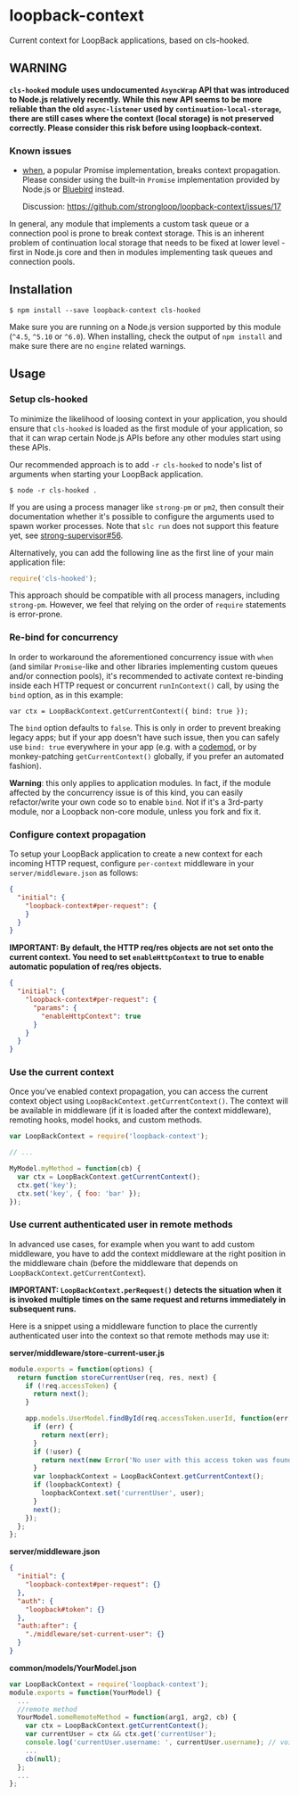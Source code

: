# loopback-context

Current context for LoopBack applications, based on cls-hooked.

## WARNING

**`cls-hooked` module uses undocumented `AsyncWrap` API that was introduced to Node.js relatively recently. While this new API seems to be more reliable than the old `async-listener` used by `continuation-local-storage`, there are still cases where the context (local storage) is not preserved correctly. Please consider this risk before using loopback-context.**

### Known issues

 - [when](https://www.npmjs.com/package/when), a popular Promise
   implementation, breaks context propagation. Please consider using the
   built-in `Promise` implementation provided by Node.js or
   [Bluebird](https://www.npmjs.com/package/bluebird) instead.

   Discussion: https://github.com/strongloop/loopback-context/issues/17

In general, any module that implements a custom task queue or a connection pool
is prone to break context storage. This is an inherent problem of continuation
local storage that needs to be fixed at lower level - first in Node.js core
and then in modules implementing task queues and connection pools.

## Installation

```
$ npm install --save loopback-context cls-hooked
```

Make sure you are running on a Node.js version supported by this module
(`^4.5`, `^5.10` or `^6.0`). When installing, check the output of `npm install`
and make sure there are no `engine` related warnings.

## Usage

### Setup cls-hooked

To minimize the likelihood of loosing context in your application, you should
ensure that `cls-hooked` is loaded as the first module of your application, so
that it can wrap certain Node.js APIs before any other modules start using these
APIs.

Our recommended approach is to add `-r cls-hooked` to node's list of
arguments when starting your LoopBack application.

```
$ node -r cls-hooked .
```

If you are using a process manager like `strong-pm` or `pm2`, then consult
their documentation whether it's possible to configure the arguments used to
spawn worker processes. Note that `slc run` does not support this feature yet,
see [strong-supervisor#56](https://github.com/strongloop/strong-supervisor/issues/56).

Alternatively, you can add the following line as the first line of your main
application file:

```js
require('cls-hooked');
```

This approach should be compatible with all process managers, including
`strong-pm`. However, we feel that relying on the order of `require` statements
is error-prone.

### Re-bind for concurrency

In order to workaround the aforementioned concurrency issue with `when` (and
similar `Promise`-like and other libraries implementing custom queues and/or
connection pools), it's recommended to activate context re-binding inside each
HTTP request or concurrent `runInContext()` call, by using the `bind` option, as
in this example:

    var ctx = LoopBackContext.getCurrentContext({ bind: true });

The `bind` option defaults to `false`. This is only in order to prevent breaking
legacy apps; but if your app doesn't have such issue, then you can safely use
`bind: true` everywhere in your app (e.g. with a
[codemod](https://github.com/facebook/jscodeshift), or by monkey-patching
`getCurrentContext()` globally, if you prefer an automated fashion).

**Warning**: this only applies to application modules. In fact, if the module
affected by the concurrency issue is of this kind, you can easily refactor/write
your own code so to enable `bind`. Not if it's a 3rd-party module, nor a
Loopback non-core module, unless you fork and fix it.

### Configure context propagation

To setup your LoopBack application to create a new context for each incoming
HTTP request, configure `per-context` middleware in your
`server/middleware.json` as follows:


```json
{
  "initial": {
    "loopback-context#per-request": {
    }
  }
}
```

**IMPORTANT: By default, the HTTP req/res objects are not set onto the current context. You
need to set `enableHttpContext` to true to enable automatic population
of req/res objects.**

```json
{
  "initial": {
    "loopback-context#per-request": {
      "params": {
        "enableHttpContext": true
      }
    }
  }
}
```

### Use the current context

Once you’ve enabled context propagation, you can access the current context
object using `LoopBackContext.getCurrentContext()`. The context will be
available in middleware (if it is loaded after the context middleware),
remoting hooks, model hooks, and custom methods.

```js
var LoopBackContext = require('loopback-context');

// ...

MyModel.myMethod = function(cb) {
  var ctx = LoopBackContext.getCurrentContext();
  ctx.get('key');
  ctx.set('key', { foo: 'bar' });
});
```

### Use current authenticated user in remote methods

In advanced use cases, for example when you want to add custom middleware, you
have to add the context middleware at the right position in the middleware
chain (before the middleware that depends on
`LoopBackContext.getCurrentContext`).

**IMPORTANT: `LoopBackContext.perRequest()` detects the situation when it is
invoked multiple times on the same request and returns immediately in
subsequent runs.**

Here is a snippet using a middleware function to place the currently
authenticated user into the context so that remote methods may use it:

**server/middleware/store-current-user.js**
```js
module.exports = function(options) {
  return function storeCurrentUser(req, res, next) {
    if (!req.accessToken) {
      return next();
    }

    app.models.UserModel.findById(req.accessToken.userId, function(err, user) {
      if (err) {
        return next(err);
      }
      if (!user) {
        return next(new Error('No user with this access token was found.'));
      }
      var loopbackContext = LoopBackContext.getCurrentContext();
      if (loopbackContext) {
        loopbackContext.set('currentUser', user);
      }
      next();
    });
  };
};
```

**server/middleware.json**
```json
{
  "initial": {
    "loopback-context#per-request": {}
  },
  "auth": {
    "loopback#token": {}
  },
  "auth:after": {
    "./middleware/set-current-user": {}
  }
}
```

**common/models/YourModel.json**
```js
var LoopBackContext = require('loopback-context');
module.exports = function(YourModel) {
  ...
  //remote method
  YourModel.someRemoteMethod = function(arg1, arg2, cb) {
    var ctx = LoopBackContext.getCurrentContext();
    var currentUser = ctx && ctx.get('currentUser');
    console.log('currentUser.username: ', currentUser.username); // voila!
    ...
    cb(null);
  };
  ...
};
```
